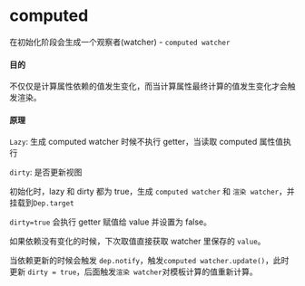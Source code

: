 # computed

在初始化阶段会生成一个观察者(watcher) - `computed watcher`

#### 目的

不仅仅是计算属性依赖的值发生变化，而当计算属性最终计算的值发生变化才会触发渲染。

#### 原理

`Lazy`: 生成 computed watcher 时候不执行 getter，当读取 computed 属性值执行

`dirty`: 是否更新视图

初始化时，lazy 和 dirty 都为 true，生成 `computed watcher` 和 `渲染 watcher`，并挂载到`Dep.target`

`dirty=true` 会执行 getter 赋值给 value 并设置为 false。

如果依赖没有变化的时候，下次取值直接获取 watcher 里保存的 `value`。

当依赖更新的时候会触发 `dep.notify`，触发`computed watcher.update()`，此时更新 `dirty = true`，后面触发`渲染 watcher`对模板计算的值重新计算。
